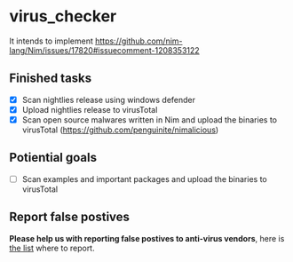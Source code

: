 # virus_checker

It intends to implement https://github.com/nim-lang/Nim/issues/17820#issuecomment-1208353122


## Finished tasks

- [x] Scan nightlies release using windows defender
- [x] Upload nightlies release to virusTotal
- [x] Scan open source malwares written in Nim and upload the binaries to virusTotal (https://github.com/penguinite/nimalicious)

## Potiential goals

- [ ] Scan examples and important packages and upload the binaries to virusTotal


## Report false postives

**Please help us with reporting false postives to anti-virus vendors**, here is [the list](https://github.com/yaronelh/False-Positive-Center) where to report.
